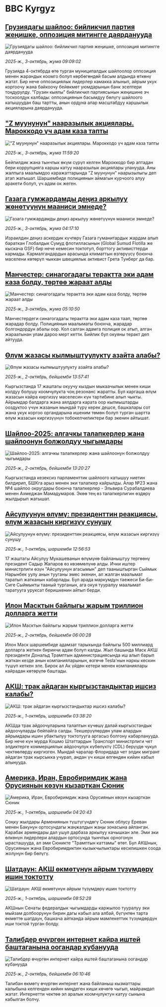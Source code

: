 # BBC Kyrgyz## [Грузиядагы шайлоо: бийликчил партия жеңишке, оппозиция митингге даярданууда](https://www.bbc.com/kyrgyz/articles/cly6e6p5ggyo?at_medium=RSS&at_campaign=rss?at_campaign=githubrss)![Грузиядагы шайлоо: бийликчил партия жеңишке, оппозиция митингге даярданууда](https://ichef.bbci.co.uk/ace/ws/240/cpsprodpb/2e20/live/c2bcfd50-9fc3-11f0-b73e-e715acbd6a10.jpg)_2025-ж., 3-октябрь, жума 09:09:02_Грузияда 4-октябрда өтө турган муниципалдык шайлоолор оппозиция менен жарандык коомго болуп көрбөгөндөй басым алдында өткөнү жатат. Бир нече оппозициялык лидерлер камакка алынып, айрым укук коргоочу жана байкоочу бейөкмөт уюмдарынын банк эсептери тоңдурулду. "Грузин кыялы" бийликчил партиясынын жеңишине эч тоскоолдук калбады: оппозициянын басымдуу бөлүгү шайлоого катышуудан баш тартты, анын ордуна алар масштабдуу каршылык акцияларына даярданууда.## ["Z муунунун" нааразылык акциялары. Мароккодо үч адам каза тапты](https://www.bbc.com/kyrgyz/articles/ckg67k4ly80o?at_medium=RSS&at_campaign=rss?at_campaign=githubrss)!["Z муунунун" нааразылык акциялары. Мароккодо үч адам каза тапты](https://ichef.bbci.co.uk/ace/ws/240/cpsprodpb/0b1c/live/52f08ef0-9ffb-11f0-b741-177e3e2c2fc7.png)_2025-ж., 3-октябрь, жума 11:59:20_Бейпилдик жана тынчтык өкүм сүрүп келген Мароккодо бир аптадан бери коррупцияга каршы катуу нааразылык акциялары уланууда. Аны жалпыга маалымдоо каражаттарында  "Z муунунун" наарызылыгы деп атап жатышат. Шаршембиде полициянын аймагын курчоого алуу аракети болуп, үч адам ок жеген.## [Газага гумжардамды деңиз аркылуу жөнөтүүнүн мааниси эмнеде?](https://www.bbc.com/kyrgyz/articles/cderjz02d29o?at_medium=RSS&at_campaign=rss?at_campaign=githubrss)![Газага гумжардамды деңиз аркылуу жөнөтүүнүн мааниси эмнеде?](https://ichef.bbci.co.uk/ace/ws/240/cpsprodpb/22e2/live/6c06c370-9a27-11f0-b7a7-6962c574e78f.jpg)_2025-ж., 3-октябрь, жума 04:17:10_Израилдин деңиз аскердик күчтөрү Газага гуманитардык жардам алып бараткан Глобалдык Сумуд флотилласынын (Global Sumud Flotilla же кыскача GSF) бир нече кемесин токтотуп, борттогу активисттерди кармады. Кармалгандардын арасында климаттын өзгөрүүсү боюнча маселени көтөрүп чыккан швециялык активист Грета Тунберг да бар.## [Манчестер: синагогадагы терактта эки адам каза болду, төртөө жараат алды](https://www.bbc.com/kyrgyz/articles/c5yjz000z5no?at_medium=RSS&at_campaign=rss?at_campaign=githubrss)![Манчестер: синагогадагы терактта эки адам каза болду, төртөө жараат алды](https://ichef.bbci.co.uk/ace/ws/240/cpsprodpb/185a/live/db67ae70-9f84-11f0-88e2-0d84588ac59c.jpg)_2025-ж., 3-октябрь, жума 05:10:50_Манчестердеги синагогадагы терактта эки адам каза таап, төртөө жарадар болду. Полициянын маалыматы боюнча, жарадар болгондордун абалы оор. Кол салган адамга полиция ок атып, алган жараатынан улам дароо мерт кетти. Бийлик бул окуяны теракт деп айтууда.## [Өлүм жазасы кылмыштуулукту азайта алабы? ](https://www.bbc.com/kyrgyz/articles/c20eyleez0jo?at_medium=RSS&at_campaign=rss?at_campaign=githubrss)![Өлүм жазасы кылмыштуулукту азайта алабы? ](https://ichef.bbci.co.uk/ace/ws/240/cpsprodpb/d985/live/7330b300-9f8a-11f0-b741-177e3e2c2fc7.jpg)_2025-ж., 2-октябрь, бейшемби 13:57:41_Кыргызстанда 17 жаштагы окуучу кыздын мыкаачылык менен киши колдуу болушу коомчулукта чоң резонанс жаратты. Бул каргаша өлүм жазасын кайра киргизүү маселесин күн тартибине алып чыкты. Айрымдар балдарга жана аялдарга карата оор кылмыштарды ооздуктоо үчүн жазанын мындай түрү керек дешсе, башкалары сот жана укук коргоо органдарына ишеним төмөн болуп турган шартта өлүм жазасын киргизүүнүн тобокелчиликтери бар экенин айтышат.## [Шайлоо-2025: алгачкы талапкерлер жана шайлоонун болжолдуу чыгымдары](https://www.bbc.com/kyrgyz/articles/c2ejydvdg9jo?at_medium=RSS&at_campaign=rss?at_campaign=githubrss)![Шайлоо-2025: алгачкы талапкерлер жана шайлоонун болжолдуу чыгымдары](https://ichef.bbci.co.uk/ace/ws/240/cpsprodpb/5b03/live/3e948dd0-9f92-11f0-92db-77261a15b9d2.jpg)_2025-ж., 2-октябрь, бейшемби 13:20:27_Кыргызстанда кезексиз парламенттик шайлоого катышуу ниетин билдирип, БШКга арыз менен эки талапкер кайрылды. Алар №23 жана №4 шайлоо округдары боюнча талапкерлер - Эльвира Сурабалдиева менен Ахмеджан Мамадумаров. Экөө тең өз талапкерлигин өздөрү жылдырып жатышат.## [Айсулуунун өлүмү: президенттин реакциясы, өлүм жазасын киргизүү сунушу](https://www.bbc.com/kyrgyz/articles/cwyl20xznq0o?at_medium=RSS&at_campaign=rss?at_campaign=githubrss)![Айсулуунун өлүмү: президенттин реакциясы, өлүм жазасын киргизүү сунушу](https://ichef.bbci.co.uk/ace/ws/240/cpsprodpb/1fe8/live/ccdde4e0-9ec7-11f0-92db-77261a15b9d2.jpg)_2025-ж., 1-октябрь, шаршемби 12:56:53_17 жаштагы Айсулуу Мукашеванын өлүмүнө байланыштуу тергөөнү президент Садыр Жапаров өз көзөмөлүнө алды. Ички иштер министрлиги өзүн "Айсулуунун агасымын" деп тааныштырган Сыймык Нарынбек уулу анын тууганы эмес экенин, ал жалган маалымат таратып жатканын кабарлады. Бул арада маркумдун таежеси Би-Би-Сиге Сыймыкты тааный турганын, ага окуя тууралуу маалымат таратууга уруксат беришкенин айтып берди.## [Илон Масктын байлыгы жарым триллион долларга жетти](https://www.bbc.com/kyrgyz/articles/c9v739xyk7yo?at_medium=RSS&at_campaign=rss?at_campaign=githubrss)![Илон Масктын байлыгы жарым триллион долларга жетти](https://ichef.bbci.co.uk/ace/ws/240/cpsprodpb/e039/live/37a983c0-9f58-11f0-af95-eb0d48238f5d.jpg)_2025-ж., 2-октябрь, бейшемби 06:00:28_Илон Маск шаршембиде адамзат тарыхында байлыгы 500 миллиард долларга жеткен биринчи адам болуп калды. Жыл башында Маск АКШ президенти Дональд Трамптын администрациясында иш алып барып жаткан кезде анын компанияларынын, өзгөчө Tesla'нын наркы кескин түшүп кеткен эле. Бирок ал Ак үйдөн кетери менен компаниялары кайрадан көтөрүлө баштады.## [АКШ: трак айдаган кыргызстандыктар ишсиз калабы?](https://www.bbc.com/kyrgyz/articles/c8xrwqe5g8zo?at_medium=RSS&at_campaign=rss?at_campaign=githubrss)![АКШ: трак айдаган кыргызстандыктар ишсиз калабы?](https://ichef.bbci.co.uk/ace/ws/240/cpsprodpb/01d8/live/e701e2d0-9e78-11f0-9e26-5be481fe7d13.jpg)_2025-ж., 1-октябрь, шаршемби 03:38:20_АКШда трак айдоочуларына талаптын күчөшү далай кыргызстандык айдоочуларды бейпайга салды. Текшерүүлөрдөн улам алардын айрымдары ишин убактылуу токтотууга аргасыз болгону кабарланууда. Бир нече күн мурда Кошмо Штаттардын Транспорт министрлиги чет элдиктерге коммерциялык айдоочулук күбөлүктү (CDL) берүүдө чукул чектөөлөрдү киргизген. Мындай чаралар Флоридада чет элдик мигрант айдаган трак кырсыкка учурап, андан үч киши өлгөндөн кийин кабыл алынууда.## [Америка, Иран, Евробиримдик жана Орусиянын көзүн кызарткан Сюник](https://www.bbc.com/kyrgyz/articles/cy8r2x1p9ndo?at_medium=RSS&at_campaign=rss?at_campaign=githubrss)![Америка, Иран, Евробиримдик жана Орусиянын көзүн кызарткан Сюник](https://ichef.bbci.co.uk/ace/ws/240/cpsprodpb/c937/live/7ded0a30-9aff-11f0-8272-7f0194ae8142.jpg)_2025-ж., 1-октябрь, шаршемби 04:20:43_Соңку жылдары Армениянын түштүгүндөгү Сюник облусу Ереван менен Бакунун ортосундагы жаңжалдын жаңы зонасына айланган. Карабак армяндары дал ушул дарбаза аркылуу качышкан эле. Эми эки өлкөнүн лидерлери алардын ортосунда тынчтык орногонун ырасташууда, ал эми Сюникте "Трамптын каттамы" өтөт. Бул АКШнын, Орусиянын жана Евробиримдиктин кызыкчылыктары кесилишкен соода жолунун бир бөлүгү.## [Шатдаун: АКШ өкмөтүнүн айрым түзүмдөрү ишин токтотту](https://www.bbc.com/kyrgyz/articles/cvg4z9dryrdo?at_medium=RSS&at_campaign=rss?at_campaign=githubrss)![Шатдаун: АКШ өкмөтүнүн айрым түзүмдөрү ишин токтотту](https://ichef.bbci.co.uk/ace/ws/240/cpsprodpb/23be/live/c1bdbba0-9e98-11f0-9f70-63cdd409bfce.jpg)_2025-ж., 1-октябрь, шаршемби 08:52:28_АКШнын Сенаты федералдык чыгымдарды каржылоо тууралуу эки мыйзам долбоорунун бирин дагы кабыл ала албай, бүгүнтөн тарта өкмөттө шатдаун, башкача айтканда айрым мамлекеттик түзүмдөрдүн иши токтой турган болду.## [Талибдер өчүргөн интернет кайра иштей баштаганына оогандар кубанууда](https://www.bbc.com/kyrgyz/articles/c2kn2w1zj7go?at_medium=RSS&at_campaign=rss?at_campaign=githubrss)![Талибдер өчүргөн интернет кайра иштей баштаганына оогандар кубанууда](https://ichef.bbci.co.uk/ace/ws/240/cpsprodpb/2ef8/live/98edd990-9f50-11f0-928c-71dbb8619e94.jpg)_2025-ж., 2-октябрь, бейшемби 06:10:46_Талибан өкмөтү өчүргөн интернет жана байланыш кызматтары калыбына келгенден кийин миңдеген киши көчөгө чыгып, майрамдап жатат. Интернетти чектөө эл аралык коомчулуктун катуу сынына кабылган болчу.